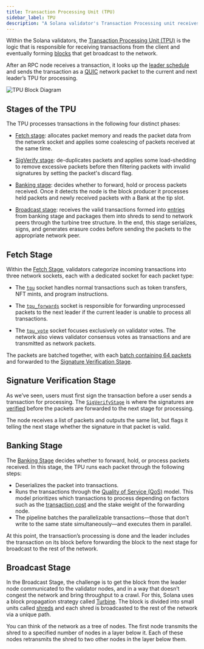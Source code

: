 ```yaml
---
title: Transaction Processing Unit (TPU)
sidebar_label: TPU
description: "A Solana validator's Transaction Processing unit receives transactions from the client, performs validation, and eventually propagates them to the network."
---
```


Within the Solana validators, the [Transaction Processing Unit (TPU)](./tpu.md) is the logic that is responsible for receiving transactions from the client and eventually forming [blocks](./../terminology.md#block) that get broadcast to the network.

After an RPC node receives a transaction, it looks up the [leader schedule](./../cluster/leader-rotation.md) and sends the transaction as a [QUIC](./quic.md) network packet to the current and next leader’s TPU for processing.

![TPU Block Diagram](/img/tpu.svg)

## Stages of the TPU

The TPU processes transactions in the following four distinct phases:

- [Fetch stage](#fetch-stage): allocates packet memory and reads the packet data from
  the network socket and applies some coalescing of packets received at the same time.

- [SigVerify stage](#signature-verification-stage): de-duplicates packets and applies some load-shedding
  to remove excessive packets before then filtering packets with invalid
  signatures by setting the packet's discard flag.

- [Banking stage](#banking-stage): decides whether to forward, hold or process packets
  received. Once it detects the node is the block producer it processes
  held packets and newly received packets with a Bank at the tip slot.

- [Broadcast stage](#broadcast-stage): receives the valid transactions formed into [entries](./../terminology.md#entry)
  from banking stage and packages them into shreds to send to network peers through
  the turbine tree structure. In the end, this stage serializes, signs, and generates erasure codes
  before sending the packets to the appropriate network peer.

## Fetch Stage

Within the [Fetch Stage](#fetch-stage), validators categorize incoming transactions into three network sockets, each with a dedicated socket for each packet type:

- The [`tpu`](https://github.com/solana-labs/solana/blob/638b26ea6520c3da2f0163e7530509d9442f8b12/gossip/src/contact_info.rs#L29) socket handles normal transactions such as token transfers, NFT mints, and program instructions.

- The [`tpu_forwards`](https://github.com/solana-labs/solana/blob/638b26ea6520c3da2f0163e7530509d9442f8b12/gossip/src/contact_info.rs#L31) socket is responsible for forwarding unprocessed packets to the next leader if the current leader is unable to process all transactions.

- The [`tpu_vote`](https://github.com/solana-labs/solana/blob/638b26ea6520c3da2f0163e7530509d9442f8b12/gossip/src/contact_info.rs#L33) socket focuses exclusively on validator votes. The network also views validator consensus votes as transactions and are transmitted as network packets.

The packets are batched together, with each [batch containing 64 packets](https://github.com/solana-labs/solana/blob/638b26ea6520c3da2f0163e7530509d9442f8b12/perf/src/packet.rs#L18) and forwarded to the [Signature Verification Stage](#signature-verification-stage).

## Signature Verification Stage

As we’ve seen, users must first sign the transaction before a user sends a transaction for processing. The [`SigVerifyStage`](https://github.com/solana-labs/solana/blob/638b26ea6520c3da2f0163e7530509d9442f8b12/core/src/sigverify_stage.rs#L53) is where the signatures are [verified](https://github.com/solana-labs/solana/blob/cd6f931223181d5a1d47cba64e857785a175a760/core/src/sigverify.rs#L44) before the packets are forwarded to the next stage for processing.

The node receives a list of packets and outputs the same list, but flags it telling the next stage whether the signature in that packet is valid.

## Banking Stage

The [Banking Stage](#banking-stage) decides whether to forward, hold, or process packets received. In this stage, the TPU runs each packet through the following steps:

- Deserializes the packet into transactions.
- Runs the transactions through the [Quality of Service (QoS)](./quic.md#stake-weighted-quality-of-service) model. This model prioritizes which transactions to process depending on factors such as the [transaction cost](./../transaction_fees.md) and the stake weight of the forwarding node.
- The pipeline batches the parallelizable transactions—those that don’t write to the same state simultaneously—and executes them in parallel.

At this point, the transaction’s processing is done and the leader includes the transaction on its block before forwarding the block to the next stage for broadcast to the rest of the network.

## Broadcast Stage

In the Broadcast Stage, the challenge is to get the block from the leader node communicated to the validator nodes, and in a way that doesn’t congest the network and bring throughput to a crawl. For this, Solana uses a block propagation strategy called [Turbine](./../cluster/turbine-block-propagation.md). The block is divided into small units called [shreds](./../terminology.md#shred) and each shred is broadcasted to the rest of the network via a unique path.

You can think of the network as a tree of nodes. The first node transmits the shred to a specified number of nodes in a layer below it. Each of these nodes retransmits the shred to two other nodes in the layer below them.
